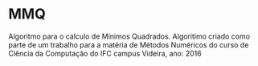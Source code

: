 # MMQ
Algoritmo para o calculo de Mínimos Quadrados.
Algoritimo criado como parte de um trabalho para a 
matéria de Métodos Numéricos do curso de Ciência da
Computação do IFC campus Videira, ano: 2016 
